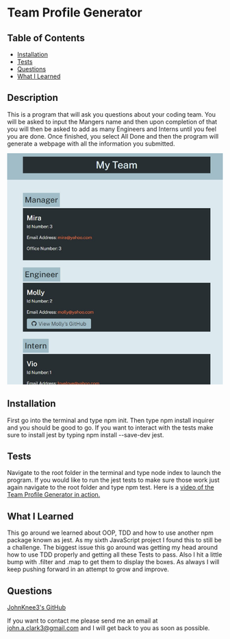 # Team Profile Generator

## Table of Contents

- [Installation](#installation)
- [Tests](#tests)
- [Questions](#questions)
- [What I Learned](#what-i-learned)

## Description

This is a program that will ask you questions about your coding team. You will be asked to input the Mangers name and then upon completion of that you will then be asked to add as many Engineers and Interns until you feel you are done. Once finished, you select All Done and then the program will generate a webpage with all the information you submitted.

<img src="src/Screenshot.jpg" alt="Brief snip of the a created HTML">

## Installation

First go into the terminal and type npm init. Then type npm install inquirer and you should be good to go. If you want to interact with the tests make sure to install jest by typing npm install --save-dev jest.

## Tests

Navigate to the root folder in the terminal and type node index to launch the program. If you would like to run the jest tests to make sure those work just again navigate to the root folder and type npm test. Here is a <a href="https://drive.google.com/file/d/1aeQa4ffOice_osbW_rBxk9N3s6Idng6J/view">video of the Team Profile Generator in action.</a>

## What I Learned

This go around we learned about OOP, TDD and how to use another npm package known as jest. As my sixth JavaScript project I found this to still be a challenge. The biggest issue this go around was getting my head around how to use TDD properly and getting all these Tests to pass. Also I hit a little bump with .filter and .map to get them to display the boxes. As always I will keep pushing forward in an attempt to grow and improve.

## Questions

<a href="https://github.com/JohnKnee3">JohnKnee3's GitHub</a>

If you want to contact me please send me an email at john.a.clark3@gmail.com and I will get back to you as soon as possible.
